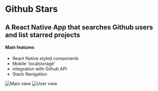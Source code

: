 # Github Stars
## A React Native App that searches Github users and list starred projects

#### Main features
- React Native styled components
- Mobile 'localstorage'
- integration with Github API
- Stack Navigation

![Main view](/../master/screenshot/users.png?raw=true "Main view")
![User view](/../master/screenshot/user.png?raw=true "User view")
